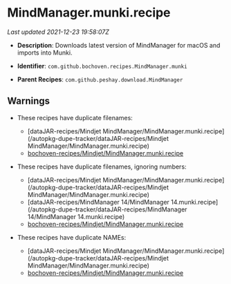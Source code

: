 # MindManager.munki.recipe

_Last updated 2021-12-23 19:58:07Z_

- **Description**: Downloads latest version of MindManager for macOS and imports into Munki.

- **Identifier**: `com.github.bochoven.recipes.MindManager.munki`

- **Parent Recipes**: `com.github.peshay.download.MindManager`

## Warnings

- These recipes have duplicate filenames:
    - [dataJAR-recipes/Mindjet MindManager/MindManager.munki.recipe](/autopkg-dupe-tracker/dataJAR-recipes/Mindjet MindManager/MindManager.munki.recipe)
    - [bochoven-recipes/Mindjet/MindManager.munki.recipe](/autopkg-dupe-tracker/bochoven-recipes/Mindjet/MindManager.munki.recipe)

- These recipes have duplicate filenames, ignoring numbers:
    - [dataJAR-recipes/Mindjet MindManager/MindManager.munki.recipe](/autopkg-dupe-tracker/dataJAR-recipes/Mindjet MindManager/MindManager.munki.recipe)
    - [dataJAR-recipes/MindManager 14/MindManager 14.munki.recipe](/autopkg-dupe-tracker/dataJAR-recipes/MindManager 14/MindManager 14.munki.recipe)
    - [bochoven-recipes/Mindjet/MindManager.munki.recipe](/autopkg-dupe-tracker/bochoven-recipes/Mindjet/MindManager.munki.recipe)

- These recipes have duplicate NAMEs:
    - [dataJAR-recipes/Mindjet MindManager/MindManager.munki.recipe](/autopkg-dupe-tracker/dataJAR-recipes/Mindjet MindManager/MindManager.munki.recipe)
    - [bochoven-recipes/Mindjet/MindManager.munki.recipe](/autopkg-dupe-tracker/bochoven-recipes/Mindjet/MindManager.munki.recipe)